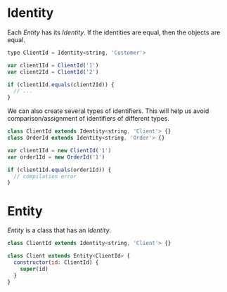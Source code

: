 # Identity
Each _Entity_ has its _Identity_. If the identities are equal, then the objects are equal.

```js
type ClientId = Identity<string, 'Customer'>

var client1Id = ClientId('1')
var client2Id = ClientId('2')

if (client1Id.equals(client2Id)) {
  // ...
}
```

We can also create several types of identifiers. This will help us avoid comparison/assignment of identifiers of different types.

```js
class ClientId extends Identity<string, 'Client'> {}
class OrderId extends Identity<string, 'Order'> {}

var client1Id = new ClientId('1')
var order1Id = new OrderId('1')

if (client1Id.equals(order1Id)) {
  // compilation error
}
```

# Entity
_Entity_ is a class that has an _Identity_.

```js
class ClientId extends Identity<string, 'Client'> {}

class Client extends Entity<ClientId> {
  constructor(id: ClientId) {
    super(id)
  }
}
```
